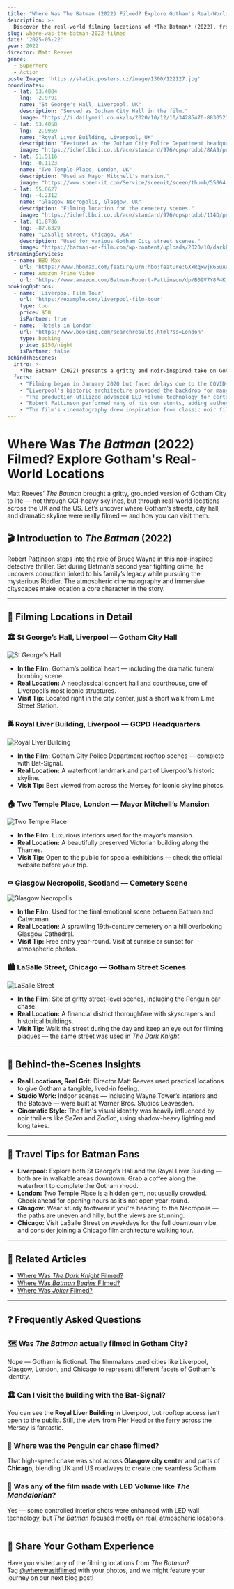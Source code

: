 ```yaml
---
title: "Where Was The Batman (2022) Filmed? Explore Gotham's Real-World Locations"
description: >-
  Discover the real-world filming locations of *The Batman* (2022), from the gothic architecture of Liverpool and London to the urban landscapes of Glasgow and Chicago. Dive into behind-the-scenes insights and plan your visit to these cinematic spots.
slug: where-was-the-batman-2022-filmed
date: '2025-05-22'
year: 2022
director: Matt Reeves
genre:
  - Superhero
  - Action
posterImage: 'https://static.posters.cz/image/1300/122127.jpg'
coordinates:
  - lat: 53.4084
    lng: -2.9791
    name: "St George's Hall, Liverpool, UK"
    description: "Served as Gotham City Hall in the film."
    image: "https://i.dailymail.co.uk/1s/2020/10/12/10/34285470-8830521-image-a-14_1602495467350.jpg"
  - lat: 53.4058
    lng: -2.9959
    name: "Royal Liver Building, Liverpool, UK"
    description: "Featured as the Gotham City Police Department headquarters."
    image: "https://ichef.bbci.co.uk/ace/standard/976/cpsprodpb/8AA9/production/_123479453_gettyimages-1280406435.jpg"
  - lat: 51.5116
    lng: -0.1123
    name: "Two Temple Place, London, UK"
    description: "Used as Mayor Mitchell's mansion."
    image: "https://www.sceen-it.com/Service/sceenit/sceen/thumb/55064.jpg/w/600/h/340/crop/true/nos/4397_the%20batman_two%20temple%20place_0.png"
  - lat: 55.8627
    lng: -4.2312
    name: "Glasgow Necropolis, Glasgow, UK"
    description: "Filming location for the cemetery scenes."
    image: "https://ichef.bbci.co.uk/ace/standard/976/cpsprodpb/114D/production/_110992440_mediaitem110992439.jpg"
  - lat: 41.8786
    lng: -87.6329
    name: "LaSalle Street, Chicago, USA"
    description: "Used for various Gotham City street scenes."
    image: "https://batman-on-film.com/wp-content/uploads/2020/10/darkknight_movie_screencaps.com_9743.0.jpg"
streamingServices:
  - name: HBO Max
    url: 'https://www.hbomax.com/feature/urn:hbo:feature:GXkRqxwjR65uAuwEAABKJ'
  - name: Amazon Prime Video
    url: 'https://www.amazon.com/Batman-Robert-Pattinson/dp/B09V7Y8F4K'
bookingOptions:
  - name: 'Liverpool Film Tour'
    url: 'https://example.com/liverpool-film-tour'
    type: tour
    price: $50
    isPartner: true
  - name: 'Hotels in London'
    url: 'https://www.booking.com/searchresults.html?ss=London'
    type: booking
    price: $150/night
    isPartner: false
behindTheScenes:
  intro: >-
    *The Batman* (2022) presents a gritty and noir-inspired take on Gotham City, utilizing a blend of real-world locations and intricate set designs. Here's a look behind the scenes.
  facts:
    - "Filming began in January 2020 but faced delays due to the COVID-19 pandemic, resuming later that year and concluding in March 2021."
    - "Liverpool's historic architecture provided the backdrop for many of Gotham's iconic buildings."
    - "The production utilized advanced LED volume technology for certain scenes, similar to that used in *The Mandalorian*."
    - "Robert Pattinson performed many of his own stunts, adding authenticity to the action sequences."
    - "The film's cinematography drew inspiration from classic noir films to create a dark and immersive atmosphere."
---
```


# Where Was *The Batman* (2022) Filmed? Explore Gotham's Real-World Locations

Matt Reeves’ *The Batman* brought a gritty, grounded version of Gotham City to life — not through CGI-heavy skylines, but through real-world locations across the UK and the US. Let’s uncover where Gotham’s streets, city hall, and dramatic skyline were really filmed — and how you can visit them.

## 🎬 Introduction to *The Batman* (2022)

Robert Pattinson steps into the role of Bruce Wayne in this noir-inspired detective thriller. Set during Batman’s second year fighting crime, he uncovers corruption linked to his family’s legacy while pursuing the mysterious Riddler. The atmospheric cinematography and immersive cityscapes make location a core character in the story.

---

## 📍 Filming Locations in Detail

### 🏛️ St George’s Hall, Liverpool — Gotham City Hall

![St George's Hall](https://i.dailymail.co.uk/1s/2020/10/12/10/34285470-8830521-image-a-14_1602495467350.jpg)

- **In the Film:** Gotham’s political heart — including the dramatic funeral bombing scene.
- **Real Location:** A neoclassical concert hall and courthouse, one of Liverpool’s most iconic structures.
- **Visit Tip:** Located right in the city center, just a short walk from Lime Street Station.

### 🚔 Royal Liver Building, Liverpool — GCPD Headquarters

![Royal Liver Building](https://ichef.bbci.co.uk/ace/standard/976/cpsprodpb/8AA9/production/_123479453_gettyimages-1280406435.jpg)

- **In the Film:** Gotham City Police Department rooftop scenes — complete with Bat-Signal.
- **Real Location:** A waterfront landmark and part of Liverpool’s historic skyline.
- **Visit Tip:** Best viewed from across the Mersey for iconic skyline photos.

### 🏠 Two Temple Place, London — Mayor Mitchell’s Mansion

![Two Temple Place](https://www.sceen-it.com/Service/sceenit/sceen/thumb/55064.jpg/w/600/h/340/crop/true/nos/4397_the%20batman_two%20temple%20place_0.png)

- **In the Film:** Luxurious interiors used for the mayor’s mansion.
- **Real Location:** A beautifully preserved Victorian building along the Thames.
- **Visit Tip:** Open to the public for special exhibitions — check the official website before your trip.

### ⚰️ Glasgow Necropolis, Scotland — Cemetery Scene

![Glasgow Necropolis](https://ichef.bbci.co.uk/ace/standard/976/cpsprodpb/114D/production/_110992440_mediaitem110992439.jpg)

- **In the Film:** Used for the final emotional scene between Batman and Catwoman.
- **Real Location:** A sprawling 19th-century cemetery on a hill overlooking Glasgow Cathedral.
- **Visit Tip:** Free entry year-round. Visit at sunrise or sunset for atmospheric photos.

### 🏙️ LaSalle Street, Chicago — Gotham Street Scenes

![LaSalle Street](https://batman-on-film.com/wp-content/uploads/2020/10/darkknight_movie_screencaps.com_9743.0.jpg)

- **In the Film:** Site of gritty street-level scenes, including the Penguin car chase.
- **Real Location:** A financial district thoroughfare with skyscrapers and historical buildings.
- **Visit Tip:** Walk the street during the day and keep an eye out for filming plaques — the same street was used in *The Dark Knight*.

---

## 🎥 Behind-the-Scenes Insights

- **Real Locations, Real Grit:** Director Matt Reeves used practical locations to give Gotham a tangible, lived-in feeling.
- **Studio Work:** Indoor scenes — including Wayne Tower’s interiors and the Batcave — were built at Warner Bros. Studios Leavesden.
- **Cinematic Style:** The film's visual identity was heavily influenced by noir thrillers like *Se7en* and *Zodiac*, using shadow-heavy lighting and long takes.

---

## 🧳 Travel Tips for Batman Fans

- **Liverpool:** Explore both St George’s Hall and the Royal Liver Building — both are in walkable areas downtown. Grab a coffee along the waterfront to complete the Gotham mood.
- **London:** Two Temple Place is a hidden gem, not usually crowded. Check ahead for opening hours as it’s not open year-round.
- **Glasgow:** Wear sturdy footwear if you're heading to the Necropolis — the paths are uneven and hilly, but the views are stunning.
- **Chicago:** Visit LaSalle Street on weekdays for the full downtown vibe, and consider joining a Chicago film architecture walking tour.

---

## 🔗 Related Articles

- [Where Was *The Dark Knight* Filmed?](/films/where-was-the-dark-knight-filmed)  
- [Where Was *Batman Begins* Filmed?](/films/where-was-batman-begins-filmed)  
- [Where Was *Joker* Filmed?](/films/where-was-joker-filmed)

---

## ❓ Frequently Asked Questions

### 🗺️ Was *The Batman* actually filmed in Gotham City?

Nope — Gotham is fictional. The filmmakers used cities like Liverpool, Glasgow, London, and Chicago to represent different facets of Gotham's identity.

### 🏛️ Can I visit the building with the Bat-Signal?

You can see the **Royal Liver Building** in Liverpool, but rooftop access isn’t open to the public. Still, the view from Pier Head or the ferry across the Mersey is fantastic.

### 📸 Where was the Penguin car chase filmed?

That high-speed chase was shot across **Glasgow city center** and parts of **Chicago**, blending UK and US roadways to create one seamless Gotham.

### 🎥 Was any of the film made with LED Volume like *The Mandalorian*?

Yes — some controlled interior shots were enhanced with LED wall technology, but *The Batman* focused mostly on real, atmospheric locations.

---

## 🦇 Share Your Gotham Experience

Have you visited any of the filming locations from *The Batman*?  
Tag [@wherewasitfilmed](https://instagram.com/wherewasitfilmed) with your photos, and we might feature your journey on our next blog post!

